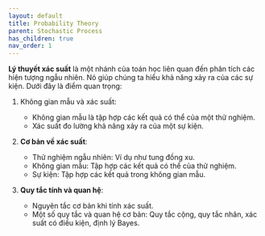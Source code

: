 ```yaml
---
layout: default
title: Probability Theory
parent: Stochastic Process
has_children: true
nav_order: 1
---
```


**Lý thuyết xác suất** là một nhánh của toán học liên quan đến phân tích các hiện tượng ngẫu nhiên. Nó giúp chúng ta hiểu khả năng xảy ra của các sự kiện. Dưới đây là điểm quan trọng:

1. Không gian mẫu và xác suất:
   - Không gian mẫu là tập hợp các kết quả có thể của một thử nghiệm.
   - Xác suất đo lường khả năng xảy ra của một sự kiện.

2. **Cơ bản về xác suất**:
   - Thử nghiệm ngẫu nhiên: Ví dụ như tung đồng xu.
   - Không gian mẫu: Tập hợp các kết quả có thể của thử nghiệm.
   - Sự kiện: Tập hợp các kết quả trong không gian mẫu.

3. **Quy tắc tính và quan hệ**:
   - Nguyên tắc cơ bản khi tính xác suất.
   - Một số quy tắc và quan hệ cơ bản: Quy tắc cộng, quy tắc nhân, xác suất có điều kiện, định lý Bayes.